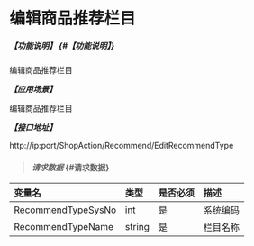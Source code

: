 # 编辑商品推荐栏目

##### _【功能说明】_ {#【功能说明】}

编辑商品推荐栏目

_**【应用场景】**_

编辑商品推荐栏目

_**【接口地址】**_

http://ip:port/ShopAction/Recommend/EditRecommendType
> #### _请求数据_ {#请求数据}

| 变量名 | 类型 | 是否必须 | 描述 |
| :--- | :--- | :--- | :--- |
| RecommendTypeSysNo | int | 是 | 系统编码 |
| RecommendTypeName | string| 是 | 栏目名称 |





